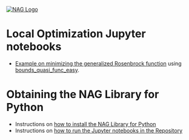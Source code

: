 [![NAG Logo](../nag_logo.png)](https://www.nag.com)

# Local Optimization Jupyter notebooks

 * [Example on minimizing the generalized Rosenbrock function](bounds_quasi_func_easy.ipynb) 
   using [bounds_quasi_func_easy](https://www.nag.com/numeric/py/nagdoc_latest/naginterfaces.library.opt.bounds_quasi_func_easy.html).
 
 
 
<!-- foot banner for commercial material -->

# Obtaining the NAG Library for Python

 * Instructions on [how to install the NAG Library for Python](../Readme.md#install)
 * Instructions on [how to run the Jupyter notebooks in the Repository](../Readme.md#jupyter)
